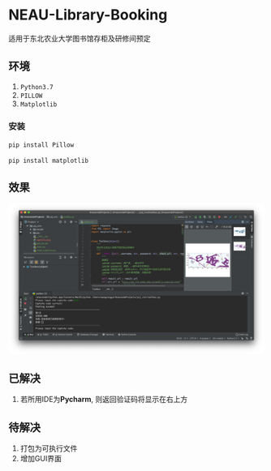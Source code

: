 # NEAU-Library-Booking
适用于东北农业大学图书馆存柜及研修间预定

## 环境
1. `Python3.7`
2. `PILLOW`
3. `Matplotlib`

### 安装
`pip install Pillow `

`pip install matplotlib`

## 效果
![Pycharm](pic/Pycharm.png)

## 已解决
1. 若所用IDE为**Pycharm**, 则返回验证码将显示在右上方

## 待解决
1. 打包为可执行文件
2. 增加GUI界面